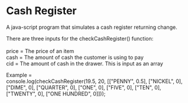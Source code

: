# Cash Register
A java-script program that simulates a cash register returning change.

There are three inputs for the checkCashRegister() function:
<br><br>
price = The price of an item
<br>
cash = The amount of cash the customer is using to pay
<br>
cid = The amount of cash in the drawer. This is input as an array

Example =
<br>
console.log(checkCashRegister(19.5, 20, [["PENNY", 0.5], ["NICKEL", 0], ["DIME", 0], ["QUARTER", 0], ["ONE", 0], ["FIVE", 0], ["TEN", 0], ["TWENTY", 0], ["ONE HUNDRED", 0]]));
